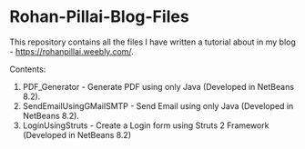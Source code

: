 # Rohan-Pillai-Blog-Files
This repository contains all the files I have written a tutorial about in my blog - https://rohanpillai.weebly.com/.

Contents:
1) PDF_Generator - Generate PDF using only Java (Developed in NetBeans 8.2).
2) SendEmailUsingGMailSMTP - Send Email using only Java (Developed in NetBeans 8.2).
3) LoginUsingStruts - Create a Login form using Struts 2 Framework (Developed in NetBeans 8.2)
